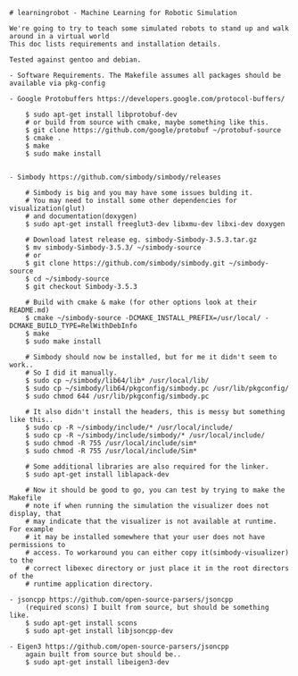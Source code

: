     # learningrobot - Machine Learning for Robotic Simulation

    We're going to try to teach some simulated robots to stand up and walk around in a virtual world
    This doc lists requirements and installation details.

    Tested against gentoo and debian.

    - Software Requirements. The Makefile assumes all packages should be available via pkg-config

    - Google Protobuffers https://developers.google.com/protocol-buffers/

        $ sudo apt-get install libprotobuf-dev
        # or build from source with cmake, maybe something like this.
        $ git clone https://github.com/google/protobuf ~/protobuf-source
        $ cmake .
        $ make 
        $ sudo make install


    - Simbody https://github.com/simbody/simbody/releases

        # Simbody is big and you may have some issues bulding it.
        # You may need to install some other dependencies for visualization(glut) 
		# and documentation(doxygen)
        $ sudo apt-get install freeglut3-dev libxmu-dev libxi-dev doxygen

        # Download latest release eg. simbody-Simbody-3.5.3.tar.gz
        $ mv simbody-Simbody-3.5.3/ ~/simbody-source
        # or 
        $ git clone https://github.com/simbody/simbody.git ~/simbody-source
        $ cd ~/simbody-source
		$ git checkout Simbody-3.5.3

        # Build with cmake & make (for other options look at their README.md)
        $ cmake ~/simbody-source -DCMAKE_INSTALL_PREFIX=/usr/local/ -DCMAKE_BUILD_TYPE=RelWithDebInfo
        $ make 
        $ sudo make install

        # Simbody should now be installed, but for me it didn't seem to work..
		# So I did it manually.
		$ sudo cp ~/simbody/lib64/lib* /usr/local/lib/
		$ sudo cp ~/simbody/lib64/pkgconfig/simbody.pc /usr/lib/pkgconfig/
        $ sudo chmod 644 /usr/lib/pkgconfig/simbody.pc

        # It also didn't install the headers, this is messy but something like this..
		$ sudo cp -R ~/simbody/include/* /usr/local/include/
		$ sudo cp -R ~/simbody/include/simbody/* /usr/local/include/
		$ sudo chmod -R 755 /usr/local/include/sim*
		$ sudo chmod -R 755 /usr/local/include/Sim*

        # Some additional libraries are also required for the linker.
        $ sudo apt-get install liblapack-dev

        # Now it should be good to go, you can test by trying to make the Makefile
		# note if when running the simulation the visualizer does not display, that
		# may indicate that the visualizer is not available at runtime. For example
		# it may be installed somewhere that your user does not have permissions to 
		# access. To workaround you can either copy it(simbody-visualizer) to the
		# correct libexec directory or just place it in the root directors of the 
		# runtime application directory.

    - jsoncpp https://github.com/open-source-parsers/jsoncpp
		(required scons) I built from source, but should be something like.
		$ sudo apt-get install scons
		$ sudo apt-get install libjsoncpp-dev

	- Eigen3 https://github.com/open-source-parsers/jsoncpp
		again built from source but should be..
		$ sudo apt-get install libeigen3-dev

